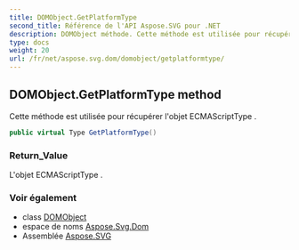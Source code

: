 ```yaml
---
title: DOMObject.GetPlatformType
second_title: Référence de l'API Aspose.SVG pour .NET
description: DOMObject méthode. Cette méthode est utilisée pour récupérer lobjet ECMAScriptType .
type: docs
weight: 20
url: /fr/net/aspose.svg.dom/domobject/getplatformtype/
---
```

## DOMObject.GetPlatformType method

Cette méthode est utilisée pour récupérer l'objet ECMAScriptType .

```csharp
public virtual Type GetPlatformType()
```

### Return_Value

L'objet ECMAScriptType .

### Voir également

* class [DOMObject](../)
* espace de noms [Aspose.Svg.Dom](../../domobject/)
* Assemblée [Aspose.SVG](../../../)


